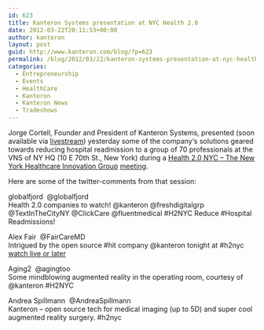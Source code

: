 ```yaml
---
id: 623
title: Kanteron Systems presentation at NYC Health 2.0
date: 2012-03-22T20:11:53+00:00
author: kanteron
layout: post
guid: http://www.kanteron.com/blog/?p=623
permalink: /blog/2012/03/22/kanteron-systems-presentation-at-nyc-health-2-0/
categories:
  - Entrepreneurship
  - Events
  - HealthCare
  - Kanteron
  - Kanteron News
  - Tradeshows
---
```

Jorge Cortell, Founder and President of Kanteron Systems, presented (soon available via <a title="http://www.livestream.com/health20nyc" href="http://www.livestream.com/health20nyc" target="_blank">livestream</a>) yesterday some of the company‘s solutions geared towards reducing hospital readmission to a group of 70 professionals at the VNS of NY HQ (10 E 70th St., New York) during a <a title="http://www.health20nyc.com/" href="http://www.health20nyc.com/" target="_blank">Health 2.0 NYC – The New York Healthcare Innovation Group</a> <a title="http://www.health20nyc.com/events/49799552/" href="http://www.health20nyc.com/events/49799552/" target="_blank">meeting</a>.

Here are some of the twitter-comments from that session:

globalfjord ‏ @globalfjord  
Health 2.0 companies to watch! @kanteron @freshdigitalgrp @TextInTheCityNY @ClickCare @fluentmedical #H2NYC Reduce #Hospital Readmissions!

Alex Fair ‏ @FairCareMD  
Intrigued by the open source #hit company @kanteron tonight at #h2nyc <a title="http://t.co/UL8PJRC1" href="http://t.co/UL8PJRC1" target="_blank">watch live or later</a>

Aging2 ‏ @agingtoo  
Some mindblowing augmented reality in the operating room, courtesy of @kanteron #H2NYC

Andrea Spillmann ‏ @AndreaSpillmann  
Kanteron – open source tech for medical imaging (up to 5D) and super cool augmented reality surgery. #h2nyc